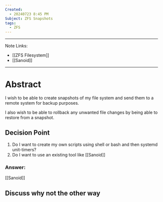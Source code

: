 ```yaml
---
Created:
  - 20240723 8:45 PM
Subject: ZFS Snapshots
tags:
  - ZFS
---
```

------------------
Note Links:
- [[ZFS Filesystem]]
- [[Sanoid]]
-------------------

# Abstract
I wish to be able to create snapshots of my file system and send them to a remote system for backup purposes.

I also wish to be able to rollback any unwanted file changes by being able to restore from a snapshot.
## Decision Point
1) Do I want to create my own scripts using shell or bash and then systemd unit-timers?
2) Do I want to use an existing tool like [[Sanoid]]

### Answer: 
[[Sanoid]]

## Discuss why not the other way


